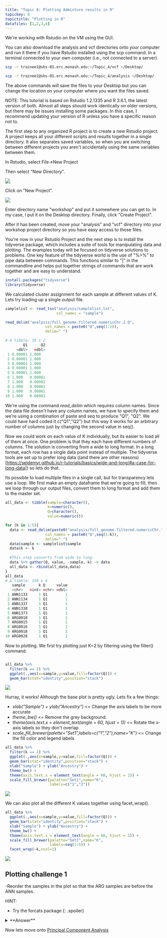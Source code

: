 ```yaml
---
title: "Topic 8: Plotting Admixture results in R"
topickey: 8
topictitle: "Plotting in R"
datafiles: [1,2,3,4]
---
```


We're working with Rstudio on the VM using the GUI. 

You can also download the analysis and vcf directories onto your computer and run it there if you have Rstudio installed using the scp command. In a terminal connected to your own computer (i.e., not connected to a server).

```bash
scp -r trainee1@sbs-01.erc.monash.edu:~/Topic_4/vcf ~/Desktop/

scp -r trainee1@sbs-01.erc.monash.edu:~/Topic_4/analysis ~/Desktop/

```

The above commands will save the files to your Desktop but you can change the location on your computer where you want the files saved.

NOTE: This tutorial is based on Rstudio 1.2.1335 and R 3.6.1, the latest version of both. Almost all steps should work identically on older versions, but there may be issues installing some packages. In this case, I recommend updating your version of R unless you have a specific reason not to. 


The first step to any organized R project is to create a new Rstudio project. A project keeps all your different scripts and results together in a single directory. It also separates saved variables, so when you are switching between different projects you aren't accidentally using the same variables between them. 

In Rstudio, select File->New Project

Then select "New Directory".

![](rstudio_project_1.jpeg)

Click on "New Project".

![](rstudio_project_2.jpeg)

Enter directory name "workshop" and put it somewhere you can get to. In my case, I put it on the Desktop directory. Finally, click "Create Project".

After it has been created, move your "analysis" and "vcf" directory into your workshop project directory so you have easy access to those files. 

You're now in your Rstudio Project and the next step is to install the tidyverse package, which includes a suite of tools for manipulating data and plotting. The examples today will be focused on tidyverse solutions to problems. One key feature of the tidyverse world is the use of "%>%" to pipe data between commands. This functions similar to "\|" in the commandline and helps put together strings of commands that are work together and are easy to understand. 


``` r
install.packages("tidyverse") 
library(tidyverse)
```

We calculated cluster assignment for each sample at different values of K. Lets try loading up a single output file.

``` r
samplelist <- read_tsv("analysis/samplelist.txt",
                       col_names = "sample")

read_delim("analysis/full_genome.filtered.numericChr.2.Q",
                  col_names = paste0("Q",seq(1:2)),
                  delim=" ")

# A tibble: 10 x 2
        Q1      Q2
     <dbl>   <dbl>
 1 0.00001 1.000  
 2 0.00001 1.000  
 3 0.00001 1.000  
 4 0.00001 1.000  
 5 0.00001 1.000  
 6 1.000   0.00001
 7 1.000   0.00001
 8 1.000   0.00001
 9 1.000   0.00001
10 1.000   0.00001

```
We're using the command _read\_delim_ which requires column names. Since the data file doesn't have any column names, we have to specify them and we're using a combination of paste and seq to produce "Q1", "Q2". We could have hard coded it c("Q1","Q2") but this way it works for an arbitrary number of columns just by changing the second value in seq(). 

Now we could work on each value of K individually, but its easier to load all of them at once. One problem is that they each have different numbers of columns. The solution is converting from a wide to long format. In a long format, each row has a single data point instead of multiple. The tidyverse tools are set up to prefer long data ((and there are other reasons)[https://sejdemyr.github.io/r-tutorials/basics/wide-and-long/#a-case-for-long-data]) so lets do that. 

Its possible to load multiple files in a single call, but for transparency lets use a loop. We first make an empty dataframe that we're going to fill, then we loop through our output files, convert them to long format and add them to the master set.

```r
all_data <- tibble(sample=character(),
                   k=numeric(),
                   Q=character(),
                   value=numeric())

for (k in 1:5){
  data <- read_delim(paste0("analysis/full_genome.filtered.numericChr.",k,".Q"),
                  col_names = paste0("Q",seq(1:k)),
                  delim=" ")
  data$sample <- samplelist$sample
  data$k <- k
  
  #This step converts from wide to long.
  data %>% gather(Q, value, -sample,-k) -> data
  all_data <- rbind(all_data,data)
}
all_data
# A tibble: 150 x 4
   sample      k Q     value
   <chr>   <int> <chr> <dbl>
 1 ANN1133     1 Q1        1
 2 ANN1134     1 Q1        1
 3 ANN1337     1 Q1        1
 4 ANN1338     1 Q1        1
 5 ANN1373     1 Q1        1
 6 ARG0010     1 Q1        1
 7 ARG0015     1 Q1        1
 8 ARG0016     1 Q1        1
 9 ARG0018     1 Q1        1
10 ARG0028     1 Q1        1
```

Now to plotting. We first try plotting just K=2 by filtering using the filter() command.
```r

all_data %>%
  filter(k == 2) %>%
  ggplot(.,aes(x=sample,y=value,fill=factor(Q))) + 
  geom_bar(stat="identity",position="stack")
```

![](structure_1.jpg)

Hurray, it works! Although the base plot is pretty ugly. Lets fix a few things:
* *xlab("Sample") + ylab("Ancestry")* <= Change the axis labels to be more accurate
* *theme_bw()* <= Remove the grey background.
* *theme(axis.text.x = element_text(angle = 60, hjust = 1))* <= Rotate the x-axis labels so they don't overlap
* *scale_fill_brewer(palette="Set1",labels=c("1","2"),name="K")* <= Change the fill color and legend labels

``` r
all_data %>%
  filter(k == 2) %>%
  ggplot(.,aes(x=sample,y=value,fill=factor(Q))) + 
  geom_bar(stat="identity",position="stack") +
  xlab("Sample") + ylab("Ancestry") +
  theme_bw() +
  theme(axis.text.x = element_text(angle = 60, hjust = 1)) +
  scale_fill_brewer(palette="Set1",name="K",
                    labels=c("1","2"))
```

![](structure_2.jpg)

We can also plot all the different K values together using facet_wrap(). 

``` r
all_data %>%
  ggplot(.,aes(x=sample,y=value,fill=factor(Q))) + 
  geom_bar(stat="identity",position="stack") +
  xlab("Sample") + ylab("Ancestry") +
  theme_bw() +
  theme(axis.text.x = element_text(angle = 60, hjust = 1)) +
  scale_fill_brewer(palette="Set1",name="K",
                    labels=seq(1:5)) +
  facet_wrap(~k,ncol=1)
```

![](structure_3.jpg)


Plotting challenge 1
--------------------

-Reorder the samples in the plot so that the ARG samples are before the ANN samples. 

HINT:
  * Try the forcats package
  {: .spoiler}
  
<details>
<summary markdown="span">**Answer**
</summary>

```bash
  install.packages("forcats")
  library(forcats)
  all_data %>%  mutate(sample = fct_reorder(sample, desc(sample))) %>%
   ggplot(.,aes(x=sample,y=value,fill=factor(Q))) + 
   geom_bar(stat="identity",position="stack") +
   xlab("Sample") + ylab("Ancestry") +
   theme_bw() +
   theme(axis.text.x = element_text(angle = 60, hjust = 1)) +
   scale_fill_brewer(palette="Set1",name="K",
                     labels=seq(1:5)) +
   facet_wrap(~k,ncol=1)
```
  
</details>

Now lets move onto [Principal Component Analysis](./pca.md)
